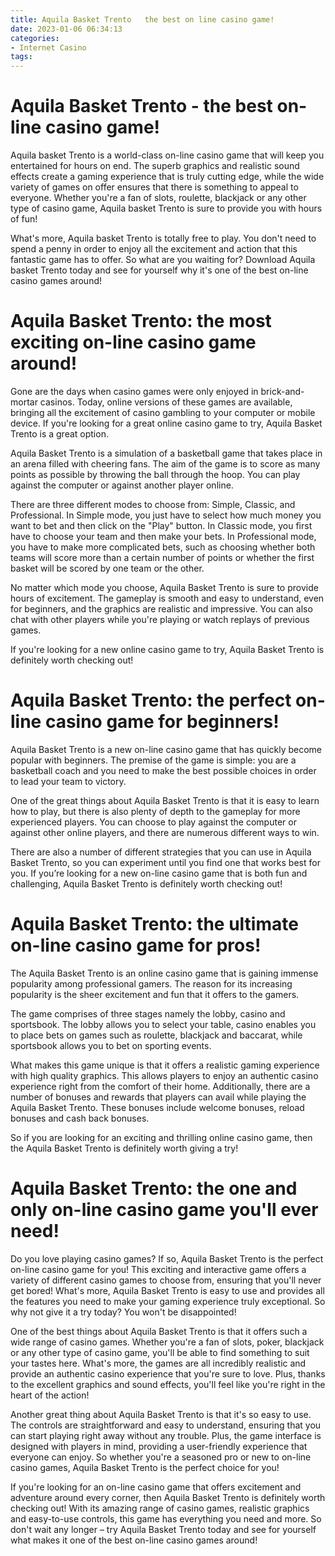 ```yaml
---
title: Aquila Basket Trento   the best on line casino game!
date: 2023-01-06 06:34:13
categories:
- Internet Casino
tags:
---
```



#  Aquila Basket Trento - the best on-line casino game!

Aquila basket Trento is a world-class on-line casino game that will keep you entertained for hours on end. The superb graphics and realistic sound effects create a gaming experience that is truly cutting edge, while the wide variety of games on offer ensures that there is something to appeal to everyone. Whether you're a fan of slots, roulette, blackjack or any other type of casino game, Aquila basket Trento is sure to provide you with hours of fun!

What's more, Aquila basket Trento is totally free to play. You don't need to spend a penny in order to enjoy all the excitement and action that this fantastic game has to offer. So what are you waiting for? Download Aquila basket Trento today and see for yourself why it's one of the best on-line casino games around!

#  Aquila Basket Trento: the most exciting on-line casino game around!

Gone are the days when casino games were only enjoyed in brick-and-mortar casinos. Today, online versions of these games are available, bringing all the excitement of casino gambling to your computer or mobile device. If you're looking for a great online casino game to try, Aquila Basket Trento is a great option.

Aquila Basket Trento is a simulation of a basketball game that takes place in an arena filled with cheering fans. The aim of the game is to score as many points as possible by throwing the ball through the hoop. You can play against the computer or against another player online.

There are three different modes to choose from: Simple, Classic, and Professional. In Simple mode, you just have to select how much money you want to bet and then click on the "Play" button. In Classic mode, you first have to choose your team and then make your bets. In Professional mode, you have to make more complicated bets, such as choosing whether both teams will score more than a certain number of points or whether the first basket will be scored by one team or the other.

No matter which mode you choose, Aquila Basket Trento is sure to provide hours of excitement. The gameplay is smooth and easy to understand, even for beginners, and the graphics are realistic and impressive. You can also chat with other players while you're playing or watch replays of previous games.

If you're looking for a new online casino game to try, Aquila Basket Trento is definitely worth checking out!

#  Aquila Basket Trento: the perfect on-line casino game for beginners!

Aquila Basket Trento is a new on-line casino game that has quickly become popular with beginners. The premise of the game is simple: you are a basketball coach and you need to make the best possible choices in order to lead your team to victory.

One of the great things about Aquila Basket Trento is that it is easy to learn how to play, but there is also plenty of depth to the gameplay for more experienced players. You can choose to play against the computer or against other online players, and there are numerous different ways to win.

There are also a number of different strategies that you can use in Aquila Basket Trento, so you can experiment until you find one that works best for you. If you’re looking for a new on-line casino game that is both fun and challenging, Aquila Basket Trento is definitely worth checking out!

#  Aquila Basket Trento: the ultimate on-line casino game for pros!

The Aquila Basket Trento is an online casino game that is gaining immense popularity among professional gamers. The reason for its increasing popularity is the sheer excitement and fun that it offers to the gamers.

The game comprises of three stages namely the lobby, casino and sportsbook. The lobby allows you to select your table, casino enables you to place bets on games such as roulette, blackjack and baccarat, while sportsbook allows you to bet on sporting events.

What makes this game unique is that it offers a realistic gaming experience with high quality graphics. This allows players to enjoy an authentic casino experience right from the comfort of their home. Additionally, there are a number of bonuses and rewards that players can avail while playing the Aquila Basket Trento. These bonuses include welcome bonuses, reload bonuses and cash back bonuses.

So if you are looking for an exciting and thrilling online casino game, then the Aquila Basket Trento is definitely worth giving a try!

#  Aquila Basket Trento: the one and only on-line casino game you'll ever need!

Do you love playing casino games? If so, Aquila Basket Trento is the perfect on-line casino game for you! This exciting and interactive game offers a variety of different casino games to choose from, ensuring that you'll never get bored! What's more, Aquila Basket Trento is easy to use and provides all the features you need to make your gaming experience truly exceptional. So why not give it a try today? You won't be disappointed!

One of the best things about Aquila Basket Trento is that it offers such a wide range of casino games. Whether you're a fan of slots, poker, blackjack or any other type of casino game, you'll be able to find something to suit your tastes here. What's more, the games are all incredibly realistic and provide an authentic casino experience that you're sure to love. Plus, thanks to the excellent graphics and sound effects, you'll feel like you're right in the heart of the action!

Another great thing about Aquila Basket Trento is that it's so easy to use. The controls are straightforward and easy to understand, ensuring that you can start playing right away without any trouble. Plus, the game interface is designed with players in mind, providing a user-friendly experience that everyone can enjoy. So whether you're a seasoned pro or new to on-line casino games, Aquila Basket Trento is the perfect choice for you!

If you're looking for an on-line casino game that offers excitement and adventure around every corner, then Aquila Basket Trento is definitely worth checking out! With its amazing range of casino games, realistic graphics and easy-to-use controls, this game has everything you need and more. So don't wait any longer – try Aquila Basket Trento today and see for yourself what makes it one of the best on-line casino games around!